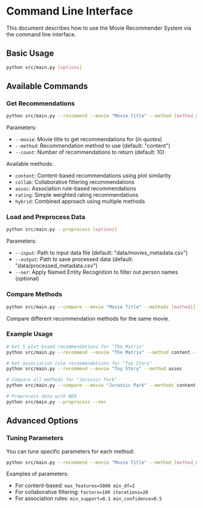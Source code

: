 # Command Line Interface

This document describes how to use the Movie Recommender System via the command line interface.

## Basic Usage

```bash
python src/main.py [options]
```

## Available Commands

### Get Recommendations

```bash
python src/main.py --recommend --movie "Movie Title" --method [method_name] --count [number]
```

Parameters:
- `--movie`: Movie title to get recommendations for (in quotes)
- `--method`: Recommendation method to use (default: "content")
- `--count`: Number of recommendations to return (default: 10)

Available methods:
- `content`: Content-based recommendations using plot similarity
- `collab`: Collaborative filtering recommendations
- `assoc`: Association rule-based recommendations
- `rating`: Simple weighted rating recommendations
- `hybrid`: Combined approach using multiple methods

### Load and Preprocess Data

```bash
python src/main.py --preprocess [options]
```

Parameters:
- `--input`: Path to input data file (default: "data/movies_metadata.csv")
- `--output`: Path to save processed data (default: "data/processed_metadata.csv")
- `--ner`: Apply Named Entity Recognition to filter out person names (optional)

### Compare Methods

```bash
python src/main.py --compare --movie "Movie Title" --methods [method1] [method2] ...
```

Compare different recommendation methods for the same movie.

### Example Usage

```bash
# Get 5 plot-based recommendations for "The Matrix"
python src/main.py --recommend --movie "The Matrix" --method content --count 5

# Get association rule recommendations for "Toy Story"
python src/main.py --recommend --movie "Toy Story" --method assoc

# Compare all methods for "Jurassic Park"
python src/main.py --compare --movie "Jurassic Park" --methods content collab assoc rating hybrid

# Preprocess data with NER
python src/main.py --preprocess --ner
```

## Advanced Options

### Tuning Parameters

You can tune specific parameters for each method:

```bash
python src/main.py --recommend --movie "Movie Title" --method [method_name] --params key1=value1 key2=value2
```

Examples of parameters:
- For content-based: `max_features=5000 min_df=2`
- For collaborative filtering: `factors=100 iterations=20`
- For association rules: `min_support=0.1 min_confidence=0.5` 